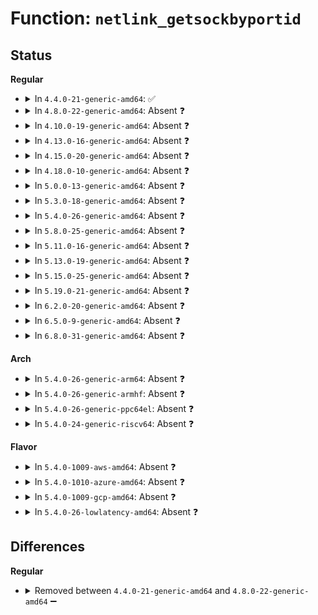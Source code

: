 # Function: <code>netlink_getsockbyportid</code>

## Status
<b>Regular</b>
<ul>
<li>
<details>
<summary>In <code>4.4.0-21-generic-amd64</code>: ✅</summary>

```c
struct sock * netlink_getsockbyportid(struct sock * ssk, u32 portid)
```

```json
{
  "name": "netlink_getsockbyportid",
  "collision_type": "Unique Static",
  "inline_type": "No",
  "funcs": [
    {
      "addr": 18446744071586496288,
      "name": "netlink_getsockbyportid",
      "external": false,
      "loc": "net/netlink/af_netlink.c:1653",
      "file": "net/netlink/af_netlink.c",
      "inline": "seen, unknown",
      "caller_inline": [],
      "caller_func": [
        "net/netlink/af_netlink.c:__netlink_alloc_skb",
        "net/netlink/af_netlink.c:netlink_unicast"
      ]
    }
  ],
  "symbols": [
    {
      "addr": 18446744071586496288,
      "name": "netlink_getsockbyportid",
      "section": ".text",
      "bind": "STB_LOCAL",
      "size": 109
    }
  ]
}
```
</details>
</li>
<li>
<details>
<summary>In <code>4.8.0-22-generic-amd64</code>: Absent ❓</summary>

```json
{
  "name": "netlink_getsockbyportid",
  "collision_type": "Unique Static",
  "inline_type": "Full",
  "funcs": [
    {
      "addr": 18446744071586948868,
      "name": "netlink_getsockbyportid",
      "external": false,
      "loc": "net/netlink/af_netlink.c:1044",
      "file": "net/netlink/af_netlink.c",
      "inline": "not declared, inlined",
      "caller_inline": [
        "net/netlink/af_netlink.c:netlink_unicast"
      ],
      "caller_func": []
    }
  ],
  "symbols": []
}
```
</details>
</li>
<li>
<details>
<summary>In <code>4.10.0-19-generic-amd64</code>: Absent ❓</summary>

```json
{
  "name": "netlink_getsockbyportid",
  "collision_type": "Unique Static",
  "inline_type": "Full",
  "funcs": [
    {
      "addr": 18446744071587143844,
      "name": "netlink_getsockbyportid",
      "external": false,
      "loc": "net/netlink/af_netlink.c:1061",
      "file": "net/netlink/af_netlink.c",
      "inline": "not declared, inlined",
      "caller_inline": [
        "net/netlink/af_netlink.c:netlink_unicast"
      ],
      "caller_func": []
    }
  ],
  "symbols": []
}
```
</details>
</li>
<li>
<details>
<summary>In <code>4.13.0-16-generic-amd64</code>: Absent ❓</summary>

```json
{
  "name": "netlink_getsockbyportid",
  "collision_type": "Unique Static",
  "inline_type": "Full",
  "funcs": [
    {
      "addr": 18446744071587274100,
      "name": "netlink_getsockbyportid",
      "external": false,
      "loc": "net/netlink/af_netlink.c:1095",
      "file": "net/netlink/af_netlink.c",
      "inline": "not declared, inlined",
      "caller_inline": [
        "net/netlink/af_netlink.c:netlink_unicast"
      ],
      "caller_func": []
    }
  ],
  "symbols": []
}
```
</details>
</li>
<li>
<details>
<summary>In <code>4.15.0-20-generic-amd64</code>: Absent ❓</summary>

```json
{
  "name": "netlink_getsockbyportid",
  "collision_type": "Unique Static",
  "inline_type": "Full",
  "funcs": [
    {
      "addr": 18446744071587794132,
      "name": "netlink_getsockbyportid",
      "external": false,
      "loc": "net/netlink/af_netlink.c:1108",
      "file": "net/netlink/af_netlink.c",
      "inline": "not declared, inlined",
      "caller_inline": [
        "net/netlink/af_netlink.c:netlink_unicast"
      ],
      "caller_func": []
    }
  ],
  "symbols": []
}
```
</details>
</li>
<li>
<details>
<summary>In <code>4.18.0-10-generic-amd64</code>: Absent ❓</summary>

```json
{
  "name": "netlink_getsockbyportid",
  "collision_type": "Unique Static",
  "inline_type": "Full",
  "funcs": [
    {
      "addr": 18446744071588136740,
      "name": "netlink_getsockbyportid",
      "external": false,
      "loc": "net/netlink/af_netlink.c:1147",
      "file": "net/netlink/af_netlink.c",
      "inline": "not declared, inlined",
      "caller_inline": [
        "net/netlink/af_netlink.c:netlink_unicast"
      ],
      "caller_func": []
    }
  ],
  "symbols": []
}
```
</details>
</li>
<li>
<details>
<summary>In <code>5.0.0-13-generic-amd64</code>: Absent ❓</summary>

```json
{
  "name": "netlink_getsockbyportid",
  "collision_type": "Unique Static",
  "inline_type": "Full",
  "funcs": [
    {
      "addr": 18446744071588319492,
      "name": "netlink_getsockbyportid",
      "external": false,
      "loc": "net/netlink/af_netlink.c:1140",
      "file": "net/netlink/af_netlink.c",
      "inline": "not declared, inlined",
      "caller_inline": [
        "net/netlink/af_netlink.c:netlink_unicast"
      ],
      "caller_func": []
    }
  ],
  "symbols": []
}
```
</details>
</li>
<li>
<details>
<summary>In <code>5.3.0-18-generic-amd64</code>: Absent ❓</summary>

```json
{
  "name": "netlink_getsockbyportid",
  "collision_type": "Unique Static",
  "inline_type": "Full",
  "funcs": [
    {
      "addr": 18446744071588717660,
      "name": "netlink_getsockbyportid",
      "external": false,
      "loc": "net/netlink/af_netlink.c:1132",
      "file": "net/netlink/af_netlink.c",
      "inline": "not declared, inlined",
      "caller_inline": [
        "net/netlink/af_netlink.c:netlink_unicast"
      ],
      "caller_func": []
    }
  ],
  "symbols": []
}
```
</details>
</li>
<li>
<details>
<summary>In <code>5.4.0-26-generic-amd64</code>: Absent ❓</summary>

```json
{
  "name": "netlink_getsockbyportid",
  "collision_type": "Unique Static",
  "inline_type": "Full",
  "funcs": [
    {
      "addr": 18446744071588941516,
      "name": "netlink_getsockbyportid",
      "external": false,
      "loc": "net/netlink/af_netlink.c:1133",
      "file": "net/netlink/af_netlink.c",
      "inline": "not declared, inlined",
      "caller_inline": [
        "net/netlink/af_netlink.c:netlink_unicast"
      ],
      "caller_func": []
    }
  ],
  "symbols": []
}
```
</details>
</li>
<li>
<details>
<summary>In <code>5.8.0-25-generic-amd64</code>: Absent ❓</summary>

```json
{
  "name": "netlink_getsockbyportid",
  "collision_type": "Unique Static",
  "inline_type": "Full",
  "funcs": [
    {
      "addr": 18446744071589832415,
      "name": "netlink_getsockbyportid",
      "external": false,
      "loc": "net/netlink/af_netlink.c:1133",
      "file": "net/netlink/af_netlink.c",
      "inline": "not declared, inlined",
      "caller_inline": [
        "net/netlink/af_netlink.c:netlink_unicast"
      ],
      "caller_func": []
    }
  ],
  "symbols": []
}
```
</details>
</li>
<li>
<details>
<summary>In <code>5.11.0-16-generic-amd64</code>: Absent ❓</summary>

```json
{
  "name": "netlink_getsockbyportid",
  "collision_type": "Unique Static",
  "inline_type": "Full",
  "funcs": [
    {
      "addr": 18446744071589868879,
      "name": "netlink_getsockbyportid",
      "external": false,
      "loc": "net/netlink/af_netlink.c:1134",
      "file": "net/netlink/af_netlink.c",
      "inline": "not declared, inlined",
      "caller_inline": [
        "net/netlink/af_netlink.c:netlink_unicast"
      ],
      "caller_func": []
    }
  ],
  "symbols": []
}
```
</details>
</li>
<li>
<details>
<summary>In <code>5.13.0-19-generic-amd64</code>: Absent ❓</summary>

```json
{
  "name": "netlink_getsockbyportid",
  "collision_type": "Unique Static",
  "inline_type": "Full",
  "funcs": [
    {
      "addr": 18446744071589774879,
      "name": "netlink_getsockbyportid",
      "external": false,
      "loc": "net/netlink/af_netlink.c:1144",
      "file": "net/netlink/af_netlink.c",
      "inline": "not declared, inlined",
      "caller_inline": [
        "net/netlink/af_netlink.c:netlink_unicast"
      ],
      "caller_func": []
    }
  ],
  "symbols": []
}
```
</details>
</li>
<li>
<details>
<summary>In <code>5.15.0-25-generic-amd64</code>: Absent ❓</summary>

```json
{
  "name": "netlink_getsockbyportid",
  "collision_type": "Unique Static",
  "inline_type": "Full",
  "funcs": [
    {
      "addr": 18446744071590534255,
      "name": "netlink_getsockbyportid",
      "external": false,
      "loc": "net/netlink/af_netlink.c:1149",
      "file": "net/netlink/af_netlink.c",
      "inline": "not declared, inlined",
      "caller_inline": [
        "net/netlink/af_netlink.c:netlink_unicast"
      ],
      "caller_func": []
    }
  ],
  "symbols": []
}
```
</details>
</li>
<li>
<details>
<summary>In <code>5.19.0-21-generic-amd64</code>: Absent ❓</summary>

```json
{
  "name": "netlink_getsockbyportid",
  "collision_type": "Unique Static",
  "inline_type": "Full",
  "funcs": [
    {
      "addr": 18446744071592142941,
      "name": "netlink_getsockbyportid",
      "external": false,
      "loc": "net/netlink/af_netlink.c:1149",
      "file": "net/netlink/af_netlink.c",
      "inline": "not declared, inlined",
      "caller_inline": [
        "net/netlink/af_netlink.c:netlink_unicast"
      ],
      "caller_func": []
    }
  ],
  "symbols": []
}
```
</details>
</li>
<li>
<details>
<summary>In <code>6.2.0-20-generic-amd64</code>: Absent ❓</summary>

```json
{
  "name": "netlink_getsockbyportid",
  "collision_type": "Unique Static",
  "inline_type": "Full",
  "funcs": [
    {
      "addr": 18446744071593967261,
      "name": "netlink_getsockbyportid",
      "external": false,
      "loc": "net/netlink/af_netlink.c:1168",
      "file": "net/netlink/af_netlink.c",
      "inline": "not declared, inlined",
      "caller_inline": [
        "net/netlink/af_netlink.c:netlink_unicast"
      ],
      "caller_func": []
    }
  ],
  "symbols": []
}
```
</details>
</li>
<li>
<details>
<summary>In <code>6.5.0-9-generic-amd64</code>: Absent ❓</summary>

```json
{
  "name": "netlink_getsockbyportid",
  "collision_type": "Unique Static",
  "inline_type": "Full",
  "funcs": [
    {
      "addr": 18446744071594344189,
      "name": "netlink_getsockbyportid",
      "external": false,
      "loc": "net/netlink/af_netlink.c:1168",
      "file": "net/netlink/af_netlink.c",
      "inline": "not declared, inlined",
      "caller_inline": [
        "net/netlink/af_netlink.c:netlink_unicast"
      ],
      "caller_func": []
    }
  ],
  "symbols": []
}
```
</details>
</li>
<li>
<details>
<summary>In <code>6.8.0-31-generic-amd64</code>: Absent ❓</summary>

```json
{
  "name": "netlink_getsockbyportid",
  "collision_type": "Unique Static",
  "inline_type": "Full",
  "funcs": [
    {
      "addr": 18446744071595143950,
      "name": "netlink_getsockbyportid",
      "external": false,
      "loc": "net/netlink/af_netlink.c:1171",
      "file": "net/netlink/af_netlink.c",
      "inline": "not declared, inlined",
      "caller_inline": [
        "net/netlink/af_netlink.c:netlink_unicast"
      ],
      "caller_func": []
    }
  ],
  "symbols": []
}
```
</details>
</li>
</ul>
<b>Arch</b>
<ul>
<li>
<details>
<summary>In <code>5.4.0-26-generic-arm64</code>: Absent ❓</summary>

```json
{
  "name": "netlink_getsockbyportid",
  "collision_type": "Unique Static",
  "inline_type": "Full",
  "funcs": [
    {
      "addr": 18446603336502539728,
      "name": "netlink_getsockbyportid",
      "external": false,
      "loc": "net/netlink/af_netlink.c:1133",
      "file": "net/netlink/af_netlink.c",
      "inline": "not declared, inlined",
      "caller_inline": [
        "net/netlink/af_netlink.c:netlink_unicast"
      ],
      "caller_func": []
    }
  ],
  "symbols": []
}
```
</details>
</li>
<li>
<details>
<summary>In <code>5.4.0-26-generic-armhf</code>: Absent ❓</summary>

```json
{
  "name": "netlink_getsockbyportid",
  "collision_type": "Unique Static",
  "inline_type": "Full",
  "funcs": [
    {
      "addr": 3235247932,
      "name": "netlink_getsockbyportid",
      "external": false,
      "loc": "net/netlink/af_netlink.c:1133",
      "file": "net/netlink/af_netlink.c",
      "inline": "not declared, inlined",
      "caller_inline": [
        "net/netlink/af_netlink.c:netlink_unicast"
      ],
      "caller_func": []
    }
  ],
  "symbols": []
}
```
</details>
</li>
<li>
<details>
<summary>In <code>5.4.0-26-generic-ppc64el</code>: Absent ❓</summary>

```json
{
  "name": "netlink_getsockbyportid",
  "collision_type": "Unique Static",
  "inline_type": "Full",
  "funcs": [
    {
      "addr": 13835058055296114272,
      "name": "netlink_getsockbyportid",
      "external": false,
      "loc": "net/netlink/af_netlink.c:1133",
      "file": "net/netlink/af_netlink.c",
      "inline": "not declared, inlined",
      "caller_inline": [
        "net/netlink/af_netlink.c:netlink_unicast"
      ],
      "caller_func": []
    }
  ],
  "symbols": []
}
```
</details>
</li>
<li>
<details>
<summary>In <code>5.4.0-24-generic-riscv64</code>: Absent ❓</summary>

```json
{
  "name": "netlink_getsockbyportid",
  "collision_type": "Unique Static",
  "inline_type": "Full",
  "funcs": [
    {
      "addr": 18446743936278704616,
      "name": "netlink_getsockbyportid",
      "external": false,
      "loc": "net/netlink/af_netlink.c:1133",
      "file": "net/netlink/af_netlink.c",
      "inline": "not declared, inlined",
      "caller_inline": [
        "net/netlink/af_netlink.c:netlink_unicast"
      ],
      "caller_func": []
    }
  ],
  "symbols": []
}
```
</details>
</li>
</ul>
<b>Flavor</b>
<ul>
<li>
<details>
<summary>In <code>5.4.0-1009-aws-amd64</code>: Absent ❓</summary>

```json
{
  "name": "netlink_getsockbyportid",
  "collision_type": "Unique Static",
  "inline_type": "Full",
  "funcs": [
    {
      "addr": 18446744071588547900,
      "name": "netlink_getsockbyportid",
      "external": false,
      "loc": "net/netlink/af_netlink.c:1133",
      "file": "net/netlink/af_netlink.c",
      "inline": "not declared, inlined",
      "caller_inline": [
        "net/netlink/af_netlink.c:netlink_unicast"
      ],
      "caller_func": []
    }
  ],
  "symbols": []
}
```
</details>
</li>
<li>
<details>
<summary>In <code>5.4.0-1010-azure-amd64</code>: Absent ❓</summary>

```json
{
  "name": "netlink_getsockbyportid",
  "collision_type": "Unique Static",
  "inline_type": "Full",
  "funcs": [
    {
      "addr": 18446744071588259884,
      "name": "netlink_getsockbyportid",
      "external": false,
      "loc": "net/netlink/af_netlink.c:1133",
      "file": "net/netlink/af_netlink.c",
      "inline": "not declared, inlined",
      "caller_inline": [
        "net/netlink/af_netlink.c:netlink_unicast"
      ],
      "caller_func": []
    }
  ],
  "symbols": []
}
```
</details>
</li>
<li>
<details>
<summary>In <code>5.4.0-1009-gcp-amd64</code>: Absent ❓</summary>

```json
{
  "name": "netlink_getsockbyportid",
  "collision_type": "Unique Static",
  "inline_type": "Full",
  "funcs": [
    {
      "addr": 18446744071588880076,
      "name": "netlink_getsockbyportid",
      "external": false,
      "loc": "net/netlink/af_netlink.c:1133",
      "file": "net/netlink/af_netlink.c",
      "inline": "not declared, inlined",
      "caller_inline": [
        "net/netlink/af_netlink.c:netlink_unicast"
      ],
      "caller_func": []
    }
  ],
  "symbols": []
}
```
</details>
</li>
<li>
<details>
<summary>In <code>5.4.0-26-lowlatency-amd64</code>: Absent ❓</summary>

```json
{
  "name": "netlink_getsockbyportid",
  "collision_type": "Unique Static",
  "inline_type": "Full",
  "funcs": [
    {
      "addr": 18446744071589022140,
      "name": "netlink_getsockbyportid",
      "external": false,
      "loc": "net/netlink/af_netlink.c:1133",
      "file": "net/netlink/af_netlink.c",
      "inline": "not declared, inlined",
      "caller_inline": [
        "net/netlink/af_netlink.c:netlink_unicast"
      ],
      "caller_func": []
    }
  ],
  "symbols": []
}
```
</details>
</li>
</ul>

## Differences
<b>Regular</b>
<ul>
<li>
<details>
<summary>Removed between <code>4.4.0-21-generic-amd64</code> and <code>4.8.0-22-generic-amd64</code> ➖</summary>

```c
struct sock * netlink_getsockbyportid(struct sock * ssk, u32 portid)
```
</details>
</li>
</ul>
